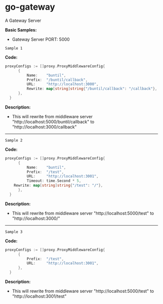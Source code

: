 # go-gateway

A Gateway Server
 
**Basic Samples:**
- Gateway Server PORT: 5000

`Sample 1`

  **Code:** 
  ```go
  proxyConfigs := []proxy.ProxyMiddlewareConfig{
		{
			Name:    "buntil",
			Prefix:  "/buntil/callback",
			URL:     "http://localhost:3000",
			Rewrite: map[string]string{"/buntil/callback": "/callback"},
		},
	}
  ```
  **Description:** 
  - This will rewrite from middleware server "http://localhost:5000/buntil/callback" to "http://localhost:3000/callback"

---

`Sample 2`

  **Code:** 
  ```go
  proxyConfigs := []proxy.ProxyMiddlewareConfig{
		{
			Name:    "buntil",
			Prefix:  "/test",
			URL:     "http://localhost:3001",
			Timeout: time.Second * 5,
      Rewrite: map[string]string{"/test": "/"},
		},
	}
  ```
  **Description:** 
  - This will rewrite from middleware server "http://localhost:5000/test" to "http://localhost:3000/"

---


`Sample 3`

  **Code:** 
  ```go
  proxyConfigs := []proxy.ProxyMiddlewareConfig{
		{
			Prefix:  "/test",
			URL:     "http://localhost:3001",
		},
	}
  ```
  **Description:** 
  - This will rewrite from middleware server "http://localhost:5000/test" to "http://localhost:3001/test"
